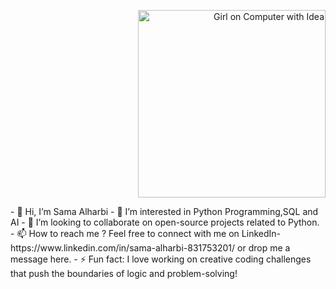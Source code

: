 <p align="right">
  <img src="https://lottiefiles.com/free-animation/girl-on-computer-with-idea-vKx1wtZe5l" alt="Girl on Computer with Idea" width="300"/>
</p>
- 👋 Hi, I’m Sama Alharbi
- 👀 I’m interested in Python Programming,SQL and AI 
- 💞️ I’m looking to collaborate on open-source projects related to Python.
- 📫 How to reach me ? Feel free to connect with me on LinkedIn- https://www.linkedin.com/in/sama-alharbi-831753201/ or drop me a message here.
- ⚡ Fun fact: I love working on creative coding challenges that push the boundaries of logic and problem-solving!

<!---
samaalharbi2/samaalharbi2 is a ✨ special ✨ repository because its `README.md` (this file) appears on your GitHub profile.
You can click the Preview link to take a look at your changes.
--->
